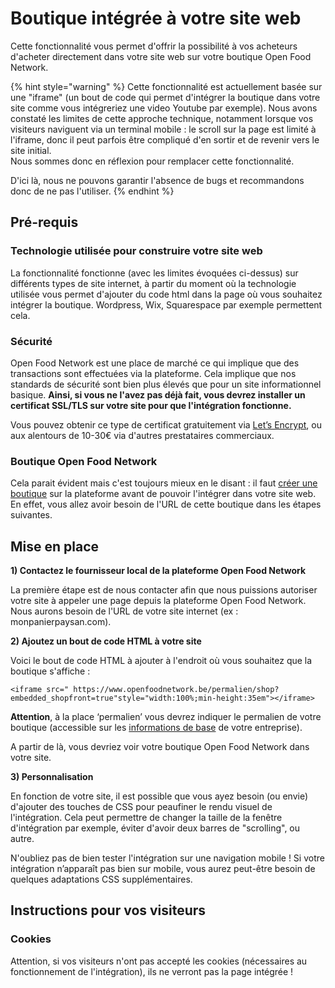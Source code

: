 # Boutique intégrée à votre site web

Cette fonctionnalité vous permet d'offrir la possibilité à vos acheteurs d'acheter directement dans votre site web sur votre boutique Open Food Network.

{% hint style="warning" %}
Cette fonctionnalité est actuellement basée sur une "iframe" \(un bout de code qui permet d'intégrer la boutique dans votre site comme vous intégreriez une video Youtube par exemple\). Nous avons constaté les limites de cette approche technique, notamment lorsque vos visiteurs naviguent via un terminal mobile : le scroll sur la page est limité à l'iframe, donc il peut parfois être compliqué d'en sortir et de revenir vers le site initial.  
Nous sommes donc en réflexion pour remplacer cette fonctionnalité.

D'ici là, nous ne pouvons garantir l'absence de bugs et recommandons donc de ne pas l'utiliser. 
{% endhint %}

## Pré-requis

### Technologie utilisée pour construire votre site web

La fonctionnalité fonctionne \(avec les limites évoquées ci-dessus\) sur différents types de site internet, à partir du moment où la technologie utilisée vous permet d'ajouter du code html dans la page où vous souhaitez intégrer la boutique. Wordpress, Wix, Squarespace par exemple permettent cela.

### Sécurité

Open Food Network est une place de marché ce qui implique que des transactions sont effectuées via la plateforme. Cela implique que nos standards de sécurité sont bien plus élevés que pour un site informationnel basique. **Ainsi, si vous ne l'avez pas déjà fait, vous devrez installer un certificat SSL/TLS sur votre site pour que l'intégration fonctionne.**

Vous pouvez obtenir ce type de certificat gratuitement via [Let’s Encrypt](https://letsencrypt.org/), ou aux alentours de 10-30€ via d'autres prestataires commerciaux.

### Boutique Open Food Network

Cela parait évident mais c'est toujours mieux en le disant : il faut [créer une boutique](./) sur la plateforme avant de pouvoir l'intégrer dans votre site web. En effet, vous allez avoir besoin de l'URL de cette boutique dans les étapes suivantes.

## Mise en place

**1\) Contactez le fournisseur local de la plateforme Open Food Network**

La première étape est de nous contacter afin que nous puissions autoriser votre site à appeler une page depuis la plateforme Open Food Network. Nous aurons besoin de l'URL de votre site internet \(ex : monpanierpaysan.com\).

**2\) Ajoutez un bout de code HTML à votre site**

Voici le bout de code HTML à ajouter à l'endroit où vous souhaitez que la boutique s'affiche :

```text
<iframe src=" https://www.openfoodnetwork.be/permalien/shop?embedded_shopfront=true"style="width:100%;min-height:35em"></iframe>
```

**Attention**, à la place ‘permalien’ vous devrez indiquer le permalien de votre boutique \(accessible sur les [informations de base](../votre-profil/parametres.md#informations-de-base) de votre entreprise\).

A partir de là, vous devriez voir votre boutique Open Food Network dans votre site.

**3\) Personnalisation**

En fonction de votre site, il est possible que vous ayez besoin \(ou envie\) d'ajouter des touches de CSS pour peaufiner le rendu visuel de l'intégration. Cela peut permettre de changer la taille de la fenêtre d'intégration par exemple, éviter d'avoir deux barres de "scrolling", ou autre.

N'oubliez pas de bien tester l'intégration sur une navigation mobile ! Si votre intégration n’apparaît pas bien sur mobile, vous aurez peut-être besoin de quelques adaptations CSS supplémentaires.

## Instructions pour vos visiteurs

### Cookies

Attention, si vos visiteurs n'ont pas accepté les cookies \(nécessaires au fonctionnement de l'intégration\), ils ne verront pas la page intégrée ! 



